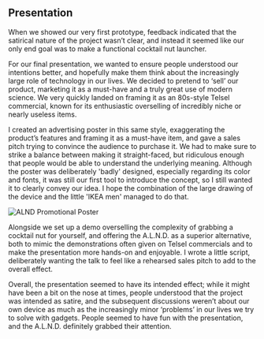 ## Presentation

When we showed our very first prototype, feedback indicated that the satirical nature of the project wasn’t clear, and instead it seemed like our only end goal was to make a functional cocktail nut launcher.

For our final presentation, we wanted to ensure people understood our intentions better, and hopefully make them think about the increasingly large role of technology in our lives. We decided to pretend to ‘sell’ our product, marketing it as a must-have and a truly great use of modern science. We very quickly landed on framing it as an 80s-style Telsel commercial, known for its enthusiastic overselling of incredibly niche or nearly useless items.

I created an advertising poster in this same style, exaggerating the product’s features and framing it as a must-have item, and gave a sales pitch trying to convince the audience to purchase it. We had to make sure to strike a balance between making it straight-faced, but ridiculous enough that people would be able to understand the underlying meaning. Although the poster was deliberately 'badly' designed, especially regarding its color and fonts, it was still our first tool to introduce the concept, so I still wanted it to clearly convey our idea. I hope the combination of the large drawing of the device and the little 'IKEA men' managed to do that.

![ALND Promotional Poster](Images/ALND%20A3%20Poster.png)

Alongside we set up a demo overselling the complexity of grabbing a cocktail nut for yourself, and offering the A.L.N.D. as a superior alternative, both to mimic the demonstrations often given on Telsel commercials and to make the presentation more hands-on and enjoyable. I wrote a little script, deliberately wanting the talk to feel like a rehearsed sales pitch to add to the overall effect.

Overall, the presentation seemed to have its intended effect; while it might have been a bit on the nose at times, people understood that the project was intended as satire, and the subsequent discussions weren’t about our own device as much as the increasingly minor ‘problems’ in our lives we try to solve with gadgets. People seemed to have fun with the presentation, and the A.L.N.D. definitely grabbed their attention.
